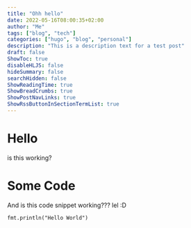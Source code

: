 ```yaml
---
title: "Ohh hello"
date: 2022-05-16T08:00:35+02:00
author: "Me"
tags: ["blog", "tech"]
categories: ["hugo", "blog", "personal"]
description: "This is a description text for a test post"
draft: false
ShowToc: true
disableHLJS: false
hideSummary: false
searchHidden: false
ShowReadingTime: true
ShowBreadCrumbs: true
ShowPostNavLinks: true
ShowRssButtonInSectionTermList: true
---
```

# Hello
is this working?

# Some Code
And is this code snippet working???
lel :D

````golang
fmt.println("Hello World")
````